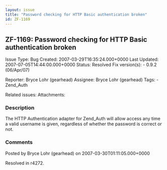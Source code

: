 ```yaml
---
layout: issue
title: "Password checking for HTTP Basic authentication broken"
id: ZF-1169
---
```


ZF-1169: Password checking for HTTP Basic authentication broken
---------------------------------------------------------------

 Issue Type: Bug Created: 2007-03-29T16:35:24.000+0000 Last Updated: 2007-07-05T14:44:00.000+0000 Status: Resolved Fix version(s): - 0.9.2 (06/Apr/07)
 
 Reporter:  Bryce Lohr (gearhead)  Assignee:  Bryce Lohr (gearhead)  Tags: - Zend\_Auth
 
 Related issues: 
 Attachments: 
### Description

The HTTP Authentication adapter for Zend\_Auth will allow access any time a valid username is given, regardless of whether the password is correct or not.

 

 

### Comments

Posted by Bryce Lohr (gearhead) on 2007-03-30T01:11:05.000+0000

Resolved in r4272.

 

 